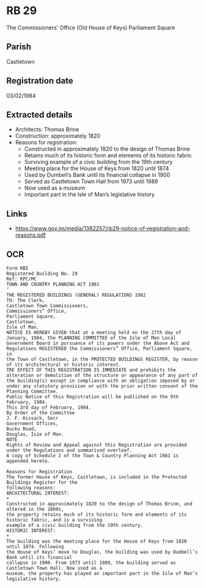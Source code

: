 # RB 29

The Commissioners' Office (Old House of Keys) Parliament Square

## Parish
Castletown

## Registration date
03/02/1984

## Extracted details
* Architects: Thomas Brine
* Construction: approximately 1820
* Reasons for registration:
  - Constructed in approximately 1820 to the design of Thomas Brine
  - Retains much of its historic form and elements of its historic fabric
  - Surviving example of a civic building from the 19th century
  - Meeting place for the House of Keys from 1820 until 1874
  - Used by Dumbell’s Bank until its financial collapse in 1900
  - Served as Castletown Town Hall from 1973 until 1989
  - Now used as a museum
  - Important part in the Isle of Man’s legislative history


## Links
- https://www.gov.im/media/1382257/rb29-notice-of-registration-and-reasons.pdf

## OCR
```
Form RBI
Registered Building No. 29
Ref: RPC/MC
TOWN AND COUNTRY PLANNING ACT 1981
’
THE REGISTERED BUILDINGS (GENERAL) REGULATIONS 1982
TO: The Clerk,
Castletown Town Commissioners,
Commissioners” Office,
Parliament Square,
Castletown,
Isle of Man.
NOTICE IS HEREBY GIVEN that at a meeting held on the 27th day of
January, 1984, the PLANNING COMMITTEE of the Isle of Man Local
Government Board in pursuance of its powers under the Above Act and
Regulations REGISTERED the Commissioners” Office, Parliament Square, in
the Town of Castletown, in the PROTECTED BUILDINGS REGISTER, by reason
of its architectural or historic interest.
TRE EFFECT OF THIS REGISTRATION IS IMMEDIATE and prohibits the
alteration or demolition of the structure or appearance of any part of
the building(s) except in compliance with an obligation imposed by or
under any statutory provision or with the prior written consent of the
Planning Committee.
Public Notice of this Registration will be published on the 9th
February, 1984.
This 3rd day of February, 1984.
By Order of the Committee
J. F. Kissack, Secr
Government Offices,
Bucks Road,
Douglas, Isie of Man.
NOTE
Rights of Review and Appeal against this Registration are provided
under the Regulations and summarised overleaf.
A copy of Schedule 2 of the Town & Country Planning Act 1981 is
appended hereto.

Reasons for Registration 
The former House of Keys, Castletown, is included in the Protected Buildings Register for the 
following reasons: 
ARCHITECTURAL INTEREST:  
• 
Constructed in approximately 1820 to the design of Thomas Brine, and altered in the 1860s, 
the property retains much of its historic form and elements of its historic fabric, and is a surviving 
example of a civic building from the 19th century. 
HISTORIC INTEREST:  
• 
The building was the meeting place for the House of Keys from 1820 until 1874. Following 
the House of Keys’ move to Douglas, the building was used by Dumbell’s Bank until its financial 
collapse in 1900. From 1973 until 1989, the building served as Castletown Town Hall. Now used as a 
museum, the property has played an important part in the Isle of Man’s legislative history.
```
